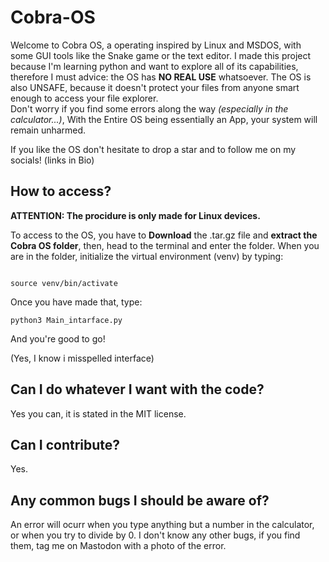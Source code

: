 # Cobra-OS
Welcome to Cobra OS, a operating inspired by Linux and MSDOS, with some GUI tools like the Snake game or the text editor.
I made this project because I'm learning python and want to explore all of its capabilities, therefore I must advice: the OS has **NO REAL USE** whatsoever.
The OS is also  UNSAFE, because it doesn't protect your files from anyone smart enough to access your file explorer.  
Don't worry if you find some errors along the way *(especially in the calculator...)*, With the Entire OS being essentially an App, your system will remain unharmed.

If you like the OS don't hesitate to drop a star and to follow me on my socials! (links in Bio)



## How to access?
**ATTENTION: The procidure is only made for Linux devices.**

To access to the OS, you have to **Download** the .tar.gz file and **extract the Cobra OS folder**, then, head to the terminal and enter the folder. When you are in the folder,
initialize the virtual environment (venv) by typing:

```

source venv/bin/activate

```
Once you have made that, type:

```
python3 Main_intarface.py
```
And you're good to go!

(Yes, I know i misspelled interface)

## Can I do whatever I want with the code?
Yes you can, it is stated in the MIT license.

## Can I contribute?
Yes. 

## Any common bugs I should be aware of?
An error will ocurr when you type anything but a number in the calculator, or when you try to divide by 0.
I don't know any other bugs, if you find them, tag me on Mastodon with a photo of the error.





